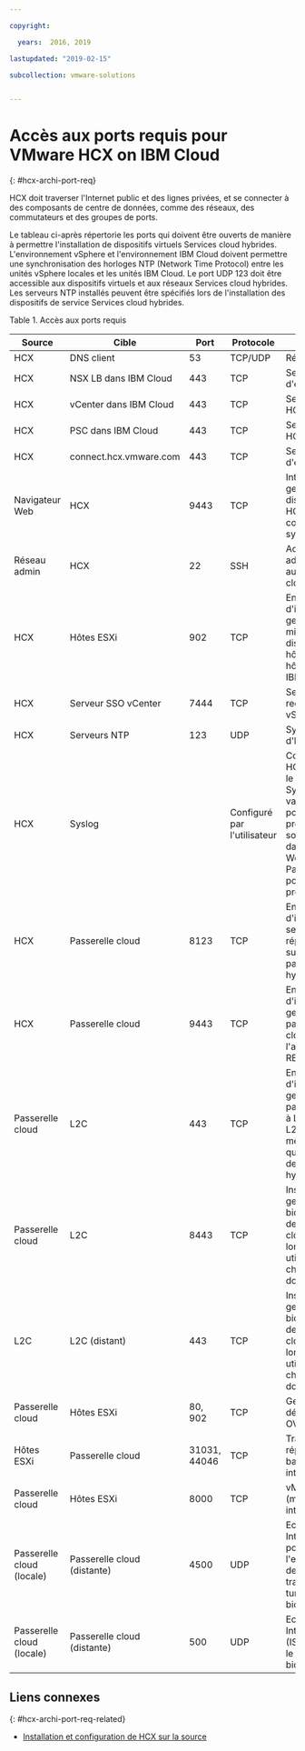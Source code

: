 ```yaml
---

copyright:

  years:  2016, 2019

lastupdated: "2019-02-15"

subcollection: vmware-solutions


---
```

# Accès aux ports requis pour VMware HCX on IBM Cloud
{: #hcx-archi-port-req}

HCX doit traverser l'Internet public et des lignes privées, et se connecter à des composants de centre de données, comme des réseaux, des commutateurs et des groupes de ports.

Le tableau ci-après répertorie les ports qui doivent être ouverts de manière à permettre l'installation de dispositifs virtuels Services cloud hybrides. L'environnement vSphere et l'environnement IBM Cloud doivent permettre une synchronisation des horloges NTP (Network Time Protocol) entre les unités vSphere locales et les unités IBM Cloud. Le port UDP 123 doit être accessible aux dispositifs virtuels et aux réseaux Services cloud hybrides. Les serveurs NTP installés peuvent être spécifiés lors de l'installation des dispositifs de service Services cloud hybrides.

Table 1. Accès aux ports requis

| Source | Cible       | Port | Protocole | Objectif         | Services |
|--------|--------------|------|----------|-----------------|----------|
| HCX    | DNS client | 53   | TCP/UDP  | Résolution nom | DNS      |
| HCX    | NSX LB dans IBM Cloud | 443 | TCP | Service d'enregistrement | HTTPS |
| HCX    | vCenter dans IBM Cloud | 443 | TCP | Service REST HCX | HTTPS |
| HCX    | PSC dans IBM Cloud | 443 | TCP | Service REST HCX | HTTPS |
| HCX    | connect.hcx.vmware.com | 443 | TCP | Service d'enregistrement | HTTPS |
| Navigateur Web | HCX | 9443 | TCP | Interface de gestion de dispositif virtuel HCX pour la configuration système HCX | HTTPS |
| Réseau admin | HCX | 22 | SSH | Accès SSH administrateur aux Services cloud hybrides | SSH |
| HCX | Hôtes ESXi | 902 | TCP | Envoi d'instruction de gestion et de mise à disposition des hôtes HCX aux hôtes ESXi dans IBM Cloud. | Interne |
| HCX | Serveur SSO vCenter | 7444 | TCP | Service de recherche vSphere |  |
| HCX | Serveurs NTP | 123 | UDP | Synchronisation d'horloge | |
| HCX | Syslog |   | Configuré par l'utilisateur | Connexion entre HCX (le client) et le serveur Syslog. Les valeurs pour le port et le protocole Syslog sont spécifiées dans le client Web vSphere. Par exemple, le port 514 pour le protocole UDP. | |
| HCX | Passerelle cloud | 8123 | TCP | Envoi d'instructions de service de réplication basé sur l'hôte à la passerelle cloud hybride. | HTTP |
| HCX | Passerelle cloud | 9443 | TCP | Envoi d'instructions de gestion à la passerelle de cloud hybride à l'aide de l'API REST. | HTTP</br>HTTPS |
| Passerelle cloud | L2C | 443 | TCP | Envoi d'instructions de gestion de la passerelle cloud à L2C lorsque L2C utilise le même chemin que la passerelle de cloud hybride. | HTTP</br>HTTPS |
| Passerelle cloud | L2C | 8443 | TCP | Instructions de gestion bidirectionnelle de la passerelle cloud vers L2C, lorsque L2C utilise un autre chemin de données. | HTTP</br>HTTPS |
| L2C | L2C (distant) | 443 | TCP | Instructions de gestion bidirectionnelle de la passerelle cloud vers L2C, lorsque L2C utilise un autre chemin de données. | HTTP</br>HTTPS |
| Passerelle cloud | Hôtes ESXi | 80, 902  | TCP | Gestion et déploiement OVF | Interne |
| Hôtes ESXi | Passerelle cloud | 31031, 44046 | TCP | Trafic de réplication basée sur l'hôte interne | Interne |
| Passerelle cloud | Hôtes ESXi | 8000  | TCP | vMotion (migration sans interruption) |  |
| Passerelle cloud (locale) | Passerelle cloud </br>(distante) | 4500  | UDP | Echange de clés Internet (IKEv2) pour l'encapsulage des charges de travail pour le tunnel bidirectionnel | IPSEC |
| Passerelle cloud (locale) | Passerelle cloud </br>(distante) | 500  | UDP | Echange de clés Internet (ISAKMP) pour le tunnel bidirectionnel | IPSEC |

## Liens connexes
{: #hcx-archi-port-req-related}

* [Installation et configuration de HCX sur la source](/docs/services/vmwaresolutions/archiref/hcx-archi?topic=vmware-solutions-hcx-archi-install-cfg-src)
